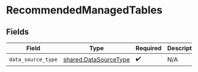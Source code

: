 # RecommendedManagedTables


## Fields

| Field                                                          | Type                                                           | Required                                                       | Description                                                    |
| -------------------------------------------------------------- | -------------------------------------------------------------- | -------------------------------------------------------------- | -------------------------------------------------------------- |
| `data_source_type`                                             | [shared.DataSourceType](../../models/shared/datasourcetype.md) | :heavy_check_mark:                                             | N/A                                                            |